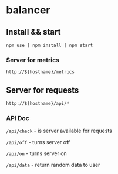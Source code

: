 # balancer

## Install && start
`npm use | npm install | npm start`

### Server for metrics
`http://${hostname}/metrics`

## Server for requests 
`http://${hostname}/api/*`

### API Doc

`/api/check` - is server available for requests

`/api/off` - turns server off

`/api/on` - turns server on

`/api/data` - return random data to user
